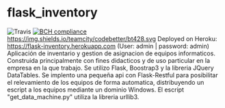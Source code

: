 # flask_inventory
![Travis](https://img.shields.io/travis/Wolksvidia/flask_inventory.svg)
[![BCH compliance](https://bettercodehub.com/edge/badge/Wolksvidia/flask_inventory?branch=master)](https://bettercodehub.com/)https://img.shields.io/teamcity/codebetter/bt428.svg
Deployed on Heroku: https://flask-inventory.herokuapp.com (User: admin | password: admin)
Aplicación de inventario y gestion de asignacion de equipos informaticos. Construida principalmente con fines didacticos y de uso particular en la empresa en la que trabajo.
Se utilizo Flask, Boostrap3 y la libreria JQuery DataTables.
Se implento una pequeña api con Flask-Restful para posibilitar el relevamiento de los equipos de forma automatica, distribuyendo un escript a los equipos mediante un dominio Windows. El escript "get_data_machine.py" utiliza la libreria urllib3.
